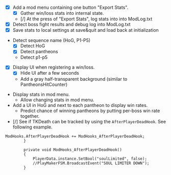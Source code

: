 * [x] Add a mod menu containing one button "Export Stats".
  * [x] Gather win/loss stats into internal state.
  * [/] At the press of "Export Stats", log stats into into ModLog.txt
* [x] Detect boss fight results and debug log into ModLog.txt
* [x] Save stats to local settings at save&quit and load back at initialization
* Detect sequence name (HoG, P1-P5)
  * [x] Detect HoG
  * [x] Detect pantheons
  * Detect p1-p5
* [x] Display UI when registering a win/loss.
  * [x] Hide UI after a few seconds
  * Add a gray half-transparent background (similar to PantheonsHitCounter)
* Display stats in mod menu.
  * Allow changing stats in mod menu.
* Add a UI in HoG and next to each pantheon to display win rates.
  * Predict chance of winning pantheons by putting per-boss win rate together.
* [/] See if TKDeath can be tracked by using the `AfterPlayerDeadHook`. See following example.

```
ModHooks.AfterPlayerDeadHook += ModHooks_AfterPlayerDeadHook;
        }

        private void ModHooks_AfterPlayerDeadHook()
        {
            PlayerData.instance.SetBool("soulLimited", false);
            //PlayMakerFSM.BroadcastEvent("SOUL LIMITER DOWN");
        }
```
